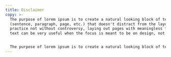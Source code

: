 ```yaml
---
title: Disclaimer
copy: >-
  The purpose of lorem ipsum is to create a natural looking block of text
  (sentence, paragraph, page, etc.) that doesn't distract from the layout. A
  practice not without controversy, laying out pages with meaningless filler
  text can be very useful when the focus is meant to be on design, not content.


  The purpose of lorem ipsum is to create a natural looking block of text (sentence, paragraph, page, etc.) that doesn't distract from the layout. A practice not without controversy, laying out pages with meaningless filler text can be very useful when the focus is meant to be on design, not content.
---
```

